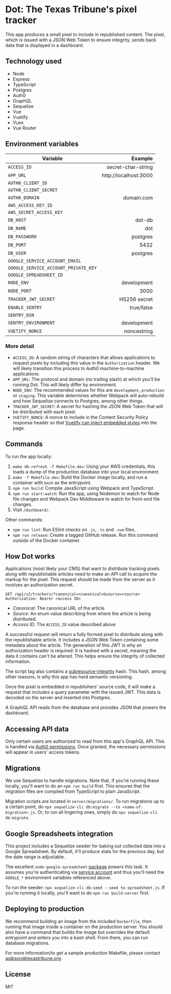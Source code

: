 # Dot: The Texas Tribune's pixel tracker

This app produces a small pixel to include in republished content. The pixel, which is issued with a JSON Web Token to ensure integrity, sends back data that is displayed in a dashboard.

## Technology used

- Node
- Express
- TypeScript
- Postgres
- Auth0
- GraphQL
- Sequelize
- Vue
- Vuetify
- Vuex
- Vue Router

## Environment variables

| Variable                             |               Example |
| ------------------------------------ | --------------------: |
| `ACCESS_ID`                          |    secret-char-string |
| `APP_URL`                            | http://localhost:3000 |
| `AUTH0_CLIENT_ID`                    |                       |
| `AUTH0_CLIENT_SECRET`                |                       |
| `AUTH0_DOMAIN`                       |            domain.com |
| `AWS_ACCESS_KEY_ID`                  |                       |
| `AWS_SECRET_ACCESS_KEY`              |                       |
| `DB_HOST`                            |                dot-db |
| `DB_NAME`                            |                   dot |
| `DB_PASSWORD`                        |              postgres |
| `DB_PORT`                            |                  5432 |
| `DB_USER`                            |              postgres |
| `GOOGLE_SERVICE_ACCOUNT_EMAIL`       |                       |
| `GOOGLE_SERVICE_ACCOUNT_PRIVATE_KEY` |                       |
| `GOOGLE_SPREADSHEET_ID`              |                       |
| `NODE_ENV`                           |           development |
| `NODE_PORT`                          |                  3000 |
| `TRACKER_JWT_SECRET`                 |          HS256 secret |
| `ENABLE_SENTRY`                      |            true/false |
| `SENTRY_DSN`                         |                       |
| `SENTRY_ENVIRONMENT`                 |           development |
| `VUETIFY_NONCE`                      |           noncestring |

### More detail

- `ACCESS_ID`: A random string of characters that allows applications to request pixels by including this value in the `Authorization` header. We will likely transition this process to Auth0 machine-to-machine applications.
- `APP_URL`: The protocol and domain (no trailing slash) at which you'll be running Dot. This will likely differ by environment.
- `NODE_ENV`: The recommended values for this are `development`, `production` or `staging`. This variable determines whether Webpack will auto-rebuild and how Sequelize connects to Postgres, among other things.
- `TRACKER_JWT_SECRET`: A secret for hashing the JSON Web Token that will be distributed with each pixel.
- `VUETIFY_NONCE`: A nonce to include in the Content Security Policy response header so that [Vuetify can inject embedded styles](https://vuetifyjs.com/en/customization/th%C3%A8me/#csp-nonce) into the page.

## Commands

To run the app locally:

1. `make db-refresh -f Makefile.dev`: Using your AWS credentials, this loads a dump of the production database into your local environment.
2. `make -f Makefile.dev`: Build the Docker image locally, and run a container with `bash` as the entrypoint.
3. `npm run build`: Compile JavaScript using Webpack and TypeScript.
4. `npm run start:watch`: Run the app, using Nodemon to watch for Node file changes and Webpack Dev Middleware to watch for front-end file changes.
5. Visit `/dashboard/`.

Other commands:

- `npm run lint`: Run ESlint checks on `.js`, `.ts` and `.vue` files.
- `npm run release`: Create a tagged GitHub release. Run this command _outside_ of the Docker container.

## How Dot works

Applications (most likely your CMS) that want to distribute tracking pixels along with republishable articles need to make an API call to acquire the markup for the pixel. This request should be made from the server as it involves an authorization secret.

```
GET /api/v2/trackers/?canonical=<canonical>&source=<source>
Authorization: Bearer <access ID>
```

- _Canonical_: The canonical URL of the article
- _Source_: An enum value describing from where the article is being distributed.
- _Access ID_: The `ACCESS_ID` value described above

A successful request will return a fully formed pixel to distribute along with the republishable article. It includes a JSON Web Token containing some metadata about the article. The generation of this JWT is why an authorization header is required: It is hashed with a secret, meaning the data it contains can't be altered. This helps ensure the integrity of collected information.

The script tag also contains a [subresource-integrity](https://developer.mozilla.org/en-US/docs/Web/Security/Subresource_Integrity) hash. This hash, among other reasons, is why this app has hard semantic versioning.

Once the pixel is embedded in republishers' source code, it will make a request that includes a query parameter with the issued JWT. This data is decoded on the server and inserted into Postgres.

A GraphQL API reads from the database and provides JSON that powers the dashboard.

## Accessing API data

Only certain users are authorized to read from this app's GraphQL API. This is handled via [Auth0 permissions](https://auth0.com/docs/authorization/guides/manage-permissions). Once granted, the necessary permissions will appear in users' access tokens.

## Migrations

We use Sequelize to handle migrations. Note that, if you're running these locally, you'll want to do an `npm run build` first. This ensures that the migration files are compiled from TypeScript to plain JavaScript.

Migration scripts are located in `server/migrations/`. To run migrations up to a certain point, do `npx sequelize-cli db:migrate --to <name-of-migration>.js`. Or, to run all lingering ones, simply do `npx sequelize-cli db:migrate`.

## Google Spreadsheets integration

This project includes a Sequelize seeder for baking out collected data into a Google Spreadsheet. By default, it'll produce stats for the previous day, but the date range is adjustable.

The excellent `node-google-spreadsheet` [package](https://theoephraim.github.io/node-google-spreadsheet/#/) powers this task. It assumes you're authenticating via [service account](https://theoephraim.github.io/node-google-spreadsheet/#/getting-started/authentication?id=service-account) and thus you'll need the `GOOGLE_*` environment variables referenced above.

To run the seeder: `npx sequelize-cli db:seed --seed to-spreadsheet.js`. If you're running it locally, you'll want to do `npm run build:server` first.

## Deploying to production

We recommend building an image from the included `Dockerfile`, then running that image inside a container on the production server. You should also have a command that builds the image but overrides the default entrypoint and enters you into a bash shell. From there, you can run database migrations.

For more information/to get a sample production Makefile, please contact agibson@texastribune.org.

## License

MIT
